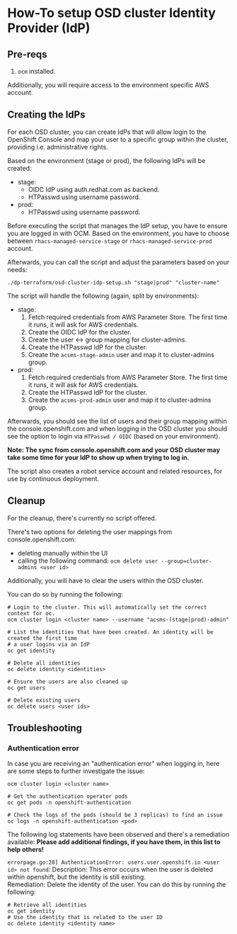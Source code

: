 # How-To setup OSD cluster Identity Provider (IdP)

## Pre-reqs

1. `ocm` installed.

Additionally, you will require access to the environment specific AWS account.

## Creating the IdPs

For each OSD cluster, you can create IdPs that will allow login to the OpenShift Console and map your user to a specific group within the cluster, providing i.e. administrative rights.

Based on the environment (stage or prod), the following IdPs will be created:
- stage:
  - OIDC IdP using auth.redhat.com as backend.
  - HTPasswd using username password.
- prod:
  - HTPasswd using username password.

Before executing the script that manages the IdP setup, you have to ensure you are logged in with OCM.
Based on the environment, you have to choose between `rhacs-managed-service-stage` or `rhacs-managed-service-prod` account.

Afterwards, you can call the script and adjust the parameters based on your needs:
```shell
./dp-terraform/osd-cluster-idp-setup.sh "stage|prod" "cluster-name"
```

The script will handle the following (again, split by environments):
- stage:
  1. Fetch required credentials from AWS Parameter Store. The first time it runs, it will ask for AWS credentials.
  2. Create the OIDC IdP for the cluster.
  3. Create the user <-> group mapping for cluster-admins.
  4. Create the HTPasswd IdP for the cluster.
  5. Create the `acsms-stage-admin` user and map it to cluster-admins group.
- prod:
  1. Fetch required credentials from AWS Parameter Store. The first time it runs, it will ask for AWS credentials.
  2. Create the HTPasswd IdP for the cluster.
  3. Create the `acsms-prod-admin` user and map it to cluster-admins group.

Afterwards, you should see the list of users and their group mapping within the console.openshift.com and when
logging in the OSD cluster you should see the option to login via `HTPasswd / OIDC` (based on your environment).

**Note: The sync from console.openshift.com and your OSD cluster may take some time for your IdP to show up when trying to log in.**

The script also creates a robot service account and related resources, for use by continuous deployment.

## Cleanup

For the cleanup, there's currently no script offered.

There's two options for deleting the user mappings from console.openshift.com:
- deleting manually within the UI
- calling the following command: `ocm delete user --group=cluster-admins <user id>`

Additionally, you will have to clear the users within the OSD cluster.

You can do so by running the following:
```shell
# Login to the cluster. This will automatically set the correct context for oc.
ocm cluster login <cluster name> --username "acsms-(stage|prod)-admin"

# List the identities that have been created. An identity will be created the first time
# a user logins via an IdP
oc get identity

# Delete all identities
oc delete identity <identities>

# Ensure the users are also cleaned up
oc get users

# Delete existing users
oc delete users <user ids>
```

## Troubleshooting

### Authentication error

In case you are receiving an "authentication error" when logging in, here are some steps to further investigate the issue:
```shell
ocm cluster login <cluster name>

# Get the authentication operator pods
oc get pods -n openshift-authentication

# Check the logs of the pods (should be 3 replicas) to find an issue
oc logs -n openshift-authentication <pod>
```

The following log statements have been observed and there's a remediation available:
**Please add additional findings, if you have them, in this list to help others!**

`errorpage.go:28] AuthenticationError: users.user.openshift.io <user id> not found`:
Description: This error occurs when the user is deleted within openshift, but the identity is still existing.  
Remediation: Delete the identity of the user. You can do this by running the following:
```shell
# Retrieve all identities
oc get identity
# Use the identity that is related to the user ID
oc delete identity <identity name>
```

